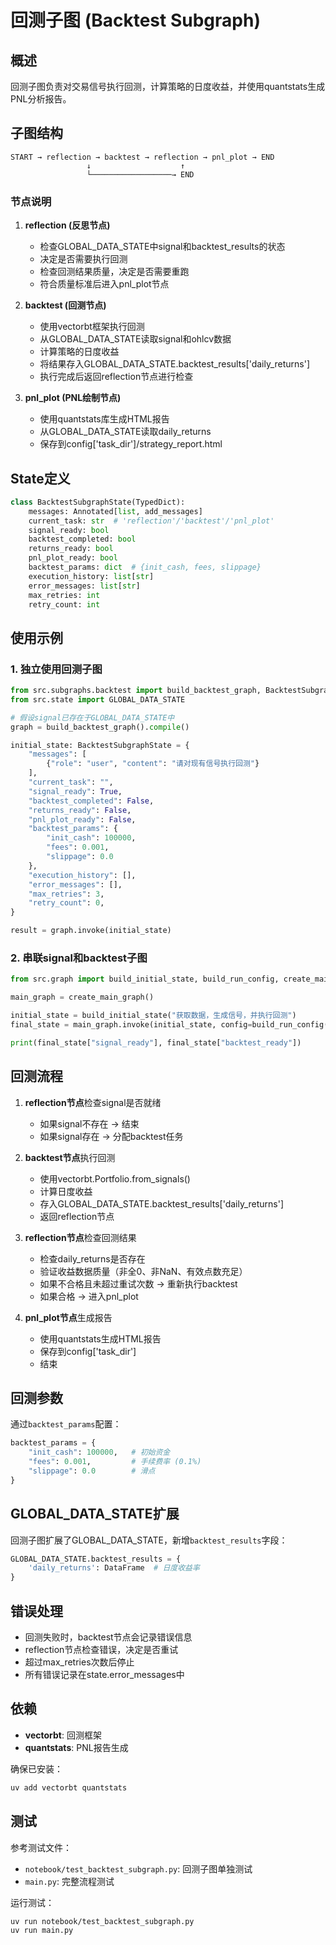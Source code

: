 # 回测子图 (Backtest Subgraph)

## 概述

回测子图负责对交易信号执行回测，计算策略的日度收益，并使用quantstats生成PNL分析报告。

## 子图结构

```
START → reflection → backtest → reflection → pnl_plot → END
                 ↓                    ↑
                 └──────────────────→ END
```

### 节点说明

1. **reflection (反思节点)**
   - 检查GLOBAL_DATA_STATE中signal和backtest_results的状态
   - 决定是否需要执行回测
   - 检查回测结果质量，决定是否需要重跑
   - 符合质量标准后进入pnl_plot节点

2. **backtest (回测节点)**
   - 使用vectorbt框架执行回测
   - 从GLOBAL_DATA_STATE读取signal和ohlcv数据
   - 计算策略的日度收益
   - 将结果存入GLOBAL_DATA_STATE.backtest_results['daily_returns']
   - 执行完成后返回reflection节点进行检查

3. **pnl_plot (PNL绘制节点)**
   - 使用quantstats库生成HTML报告
   - 从GLOBAL_DATA_STATE读取daily_returns
   - 保存到config['task_dir']/strategy_report.html

## State定义

```python
class BacktestSubgraphState(TypedDict):
    messages: Annotated[list, add_messages]
    current_task: str  # 'reflection'/'backtest'/'pnl_plot'
    signal_ready: bool
    backtest_completed: bool
    returns_ready: bool
    pnl_plot_ready: bool
    backtest_params: dict  # {init_cash, fees, slippage}
    execution_history: list[str]
    error_messages: list[str]
    max_retries: int
    retry_count: int
```

## 使用示例

### 1. 独立使用回测子图

```python
from src.subgraphs.backtest import build_backtest_graph, BacktestSubgraphState
from src.state import GLOBAL_DATA_STATE

# 假设signal已存在于GLOBAL_DATA_STATE中
graph = build_backtest_graph().compile()

initial_state: BacktestSubgraphState = {
    "messages": [
        {"role": "user", "content": "请对现有信号执行回测"}
    ],
    "current_task": "",
    "signal_ready": True,
    "backtest_completed": False,
    "returns_ready": False,
    "pnl_plot_ready": False,
    "backtest_params": {
        "init_cash": 100000,
        "fees": 0.001,
        "slippage": 0.0
    },
    "execution_history": [],
    "error_messages": [],
    "max_retries": 3,
    "retry_count": 0,
}

result = graph.invoke(initial_state)
```

### 2. 串联signal和backtest子图

```python
from src.graph import build_initial_state, build_run_config, create_main_graph

main_graph = create_main_graph()

initial_state = build_initial_state("获取数据，生成信号，并执行回测")
final_state = main_graph.invoke(initial_state, config=build_run_config())

print(final_state["signal_ready"], final_state["backtest_ready"])
```

## 回测流程

1. **reflection节点**检查signal是否就绪
   - 如果signal不存在 → 结束
   - 如果signal存在 → 分配backtest任务

2. **backtest节点**执行回测
   - 使用vectorbt.Portfolio.from_signals()
   - 计算日度收益
   - 存入GLOBAL_DATA_STATE.backtest_results['daily_returns']
   - 返回reflection节点

3. **reflection节点**检查回测结果
   - 检查daily_returns是否存在
   - 验证收益数据质量（非全0、非NaN、有效点数充足）
   - 如果不合格且未超过重试次数 → 重新执行backtest
   - 如果合格 → 进入pnl_plot

4. **pnl_plot节点**生成报告
   - 使用quantstats生成HTML报告
   - 保存到config['task_dir']
   - 结束

## 回测参数

通过`backtest_params`配置：

```python
backtest_params = {
    "init_cash": 100000,   # 初始资金
    "fees": 0.001,         # 手续费率 (0.1%)
    "slippage": 0.0        # 滑点
}
```

## GLOBAL_DATA_STATE扩展

回测子图扩展了GLOBAL_DATA_STATE，新增`backtest_results`字段：

```python
GLOBAL_DATA_STATE.backtest_results = {
    'daily_returns': DataFrame  # 日度收益率
}
```

## 错误处理

- 回测失败时，backtest节点会记录错误信息
- reflection节点检查错误，决定是否重试
- 超过max_retries次数后停止
- 所有错误记录在state.error_messages中

## 依赖

- **vectorbt**: 回测框架
- **quantstats**: PNL报告生成

确保已安装：
```bash
uv add vectorbt quantstats
```

## 测试

参考测试文件：
- `notebook/test_backtest_subgraph.py`: 回测子图单独测试
- `main.py`: 完整流程测试

运行测试：
```bash
uv run notebook/test_backtest_subgraph.py
uv run main.py
```
